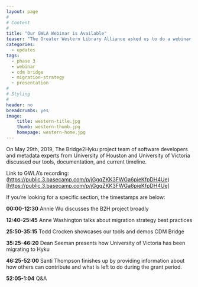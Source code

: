 ```yaml
---
layout: page
#
# Content
#
title: "Our GWLA Webinar is Available"
teaser: "The Greater Western Library Alliance asked us to do a webinar about the project, we accepted!"
categories:
  - updates
tags:
  - phase 3
  - webinar
  - cdm bridge
  - migration-strategy
  - presentation
#
# Styling
#
header: no
breadcrumbs: yes
image:
    title: western-title.jpg
    thumb: western-thumb.jpg
    homepage: western-home.jpg
---
```

On May 29th, 2019, The Bridge2Hyku project team of software developers and metadata experts from University of Houston and University of Victoria discussed our tools, documentation, and current timeline. 


Link to GWLA’s recording:
(https://public.3.basecamp.com/p/jGgqZKK3FWGa6pieKfpDH4Ue)[https://public.3.basecamp.com/p/jGgqZKK3FWGa6pieKfpDH4Ue]


If you’re looking for a specific section, the timestamps are below: 

**00:00-12:30** Annie Wu discusses the B2H project broadly

**12:40-25:45** Anne Washington talks about migration strategy best practices

**25:50-35:15** Todd Crocken showcases our tools and demos CDM Bridge

**35:25-46:20** Dean Seeman presents how University of Victoria has been migrating to Hyku

**46:25-52:00**  Santi Thompson finishes up by providing information about how others can contribute and what is left to do during the grant period. 

**52:05-1:04** Q&A 
